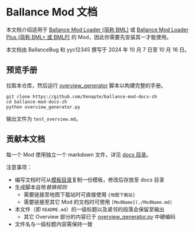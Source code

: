 # Ballance Mod 文档

本文档介绍适用于 [Ballance Mod Loader (简称 BML)](https://github.com/Gamepiaynmo/BallanceModLoader) 或 [Ballance Mod Loader Plus (简称 BML+ 或 BMLP)](https://github.com/doyaGu/BallanceModLoaderPlus) 的 Mod，因此你需要先安装其一才能使用。

本文档由 BallanceBug 和 yyc12345 撰写于 2024 年 10 月 7 日至 10 月 16 日。

## 预览手册

拉取本仓库，然后运行 [overview_generator](./overview_generator.py) 脚本以构建完整的手册。

```shell
git clone https://github.com/Xenapte/ballance-mod-docs-zh
cd ballance-mod-docs-zh
python overview_generator.py
```

输出文件为 `test_overview.md`。

## 贡献本文档

每一个 Mod 使用独立一个 markdown 文件，详见 [docs 目录](./docs/)。

注意事项：

- 编写文档时可从[模板目录](./templates/)复制一份模板，修改后存放至 docs 目录
- 生成脚本自带*替换规则*
  * 需要链接至地图下载站时可直接使用 `{地图下载站}`
  * 需要链接至其它 Mod 的文档时可使用 `[ModName](./ModName.md)`
- 本文件（即 `README.md`）的一级标题以及紧邻的段落会保留至输出
  * 其它 Overview 部分的内容已于 [overview_generator.py](./overview_generator.py#L52) 中硬编码
- 文件名与一级标题内容需保持一致
